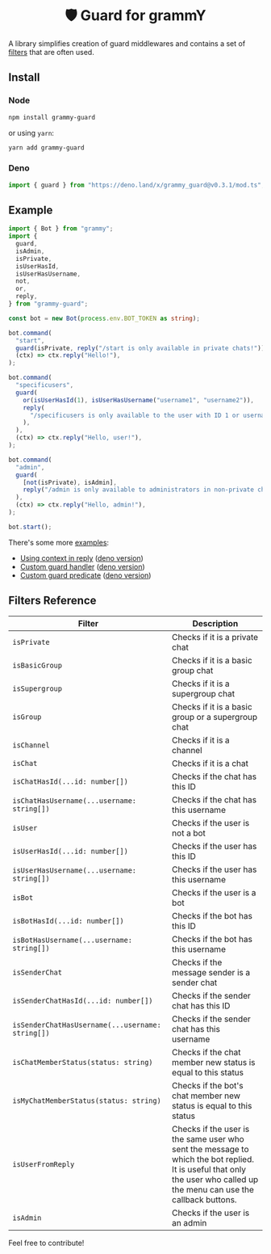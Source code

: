 <h1 align="center">🛡 Guard for grammY</h1>

A library simplifies creation of guard middlewares and contains a set of [filters](#filters-reference) that are often used.

## Install

### Node

```sh
npm install grammy-guard
```

or using `yarn`:

```sh
yarn add grammy-guard
```

### Deno

```ts
import { guard } from "https://deno.land/x/grammy_guard@v0.3.1/mod.ts";
```

## Example

```ts
import { Bot } from "grammy";
import {
  guard,
  isAdmin,
  isPrivate,
  isUserHasId,
  isUserHasUsername,
  not,
  or,
  reply,
} from "grammy-guard";

const bot = new Bot(process.env.BOT_TOKEN as string);

bot.command(
  "start",
  guard(isPrivate, reply("/start is only available in private chats!")),
  (ctx) => ctx.reply("Hello!"),
);

bot.command(
  "specificusers",
  guard(
    or(isUserHasId(1), isUserHasUsername("username1", "username2")),
    reply(
      "/specificusers is only available to the user with ID 1 or usernames @username1 or @username2!",
    ),
  ),
  (ctx) => ctx.reply("Hello, user!"),
);

bot.command(
  "admin",
  guard(
    [not(isPrivate), isAdmin],
    reply("/admin is only available to administrators in non-private chats!"),
  ),
  (ctx) => ctx.reply("Hello, admin!"),
);

bot.start();
```

There's some more [examples](https://github.com/bot-base/guard/tree/main/examples):

- [Using context in reply](https://github.com/bot-base/guard/blob/main/examples/2-reply-context.ts) ([deno version](https://github.com/bot-base/guard/blob/main/examples/2-reply-context.deno.ts))
- [Custom guard handler](https://github.com/bot-base/guard/blob/main/examples/3-custom-handler.ts) ([deno version](https://github.com/bot-base/guard/blob/main/examples/3-custom-handler.deno.ts))
- [Custom guard predicate](https://github.com/bot-base/guard/blob/main/examples/4-custom-predicate.ts) ([deno version](https://github.com/bot-base/guard/blob/main/examples/4-custom-predicate.deno.ts))

## Filters Reference

| Filter                                           | Description                                                                                                                                                             |
| ------------------------------------------------ | ----------------------------------------------------------------------------------------------------------------------------------------------------------------------- |
| `isPrivate`                                      | Checks if it is a private chat                                                                                                                                          |
| `isBasicGroup`                                   | Checks if it is a basic group chat                                                                                                                                      |
| `isSupergroup`                                   | Checks if it is a supergroup chat                                                                                                                                       |
| `isGroup`                                        | Checks if it is a basic group or a supergroup chat                                                                                                                      |
| `isChannel`                                      | Checks if it is a channel                                                                                                                                               |
| `isChat`                                         | Checks if it is a chat                                                                                                                                                  |
| `isChatHasId(...id: number[])`                   | Checks if the chat has this ID                                                                                                                                          |
| `isChatHasUsername(...username: string[])`       | Checks if the chat has this username                                                                                                                                    |
| `isUser`                                         | Checks if the user is not a bot                                                                                                                                         |
| `isUserHasId(...id: number[])`                   | Checks if the user has this ID                                                                                                                                          |
| `isUserHasUsername(...username: string[])`       | Checks if the user has this username                                                                                                                                    |
| `isBot`                                          | Checks if the user is a bot                                                                                                                                             |
| `isBotHasId(...id: number[])`                    | Checks if the bot has this ID                                                                                                                                           |
| `isBotHasUsername(...username: string[])`        | Checks if the bot has this username                                                                                                                                     |
| `isSenderChat`                                   | Checks if the message sender is a sender chat                                                                                                                           |
| `isSenderChatHasId(...id: number[])`             | Checks if the sender chat has this ID                                                                                                                                   |
| `isSenderChatHasUsername(...username: string[])` | Checks if the sender chat has this username                                                                                                                             |
| `isChatMemberStatus(status: string)`             | Checks if the chat member new status is equal to this status                                                                                                            |
| `isMyChatMemberStatus(status: string)`           | Checks if the bot's chat member new status is equal to this status                                                                                                      |
| `isUserFromReply`                                | Checks if the user is the same user who sent the message to which the bot replied. It is useful that only the user who called up the menu can use the callback buttons. |
| `isAdmin`                                        | Checks if the user is an admin                                                                                                                                          |

Feel free to contribute!
